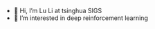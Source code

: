 - 👋 Hi, I’m Lu Li at tsinghua SIGS
- 👀 I’m interested in deep reinforcement learning


<!---
lilucse/lilucse is a ✨ special ✨ repository because its `README.md` (this file) appears on your GitHub profile.
You can click the Preview link to take a look at your changes.
--->
